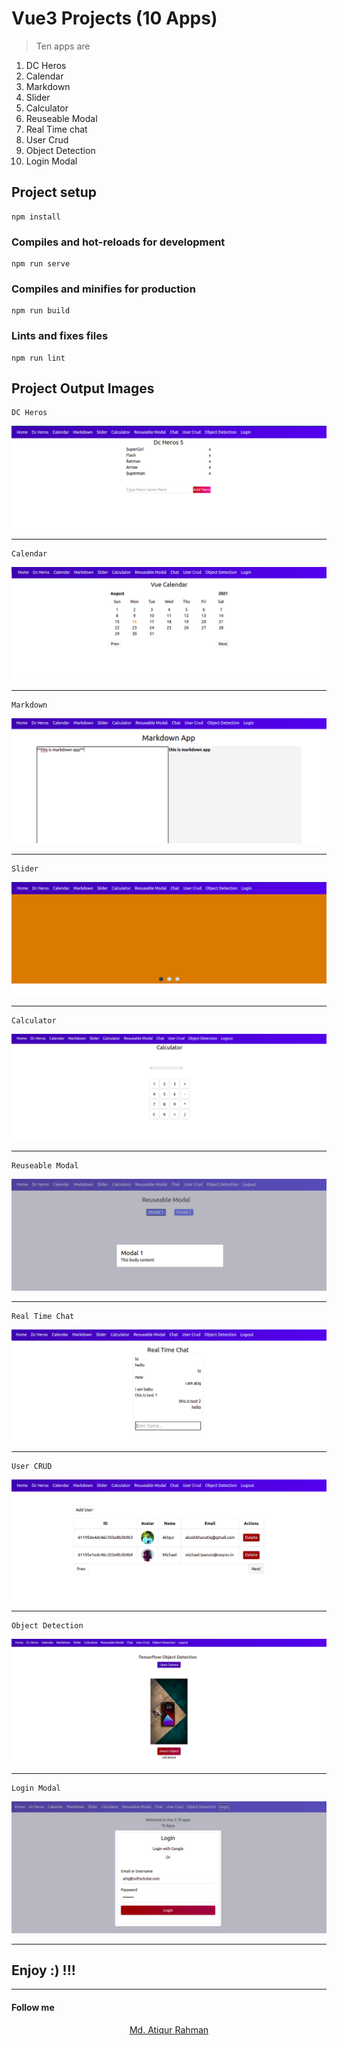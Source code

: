 # Vue3 Projects (10 Apps)

> Ten apps are

1. DC Heros
2. Calendar
3. Markdown
4. Slider
5. Calculator
6. Reuseable Modal
7. Real Time chat
8. User Crud
9. Object Detection
10. Login Modal

## Project setup

```
npm install
```

### Compiles and hot-reloads for development

```
npm run serve
```

### Compiles and minifies for production

```
npm run build
```

### Lints and fixes files

```
npm run lint
```

## Project Output Images

```
DC Heros
```

![Dc Heroes](https://github.com/atiq-ur/vue3/blob/main/img/dc-heros.png)

---

```
Calendar
```

![Dc Heroes](https://github.com/atiq-ur/vue3/blob/main/img/calendar.png)

---

```
Markdown
```

![Dc Heroes](https://github.com/atiq-ur/vue3/blob/main/img/markdown.png)

---

```
Slider
```

![Dc Heroes](https://github.com/atiq-ur/vue3/blob/main/img/slider.png)

---

```
Calculator
```

![Dc Heroes](https://github.com/atiq-ur/vue3/blob/main/img/calculator.png)

---

```
Reuseable Modal
```

![Dc Heroes](https://github.com/atiq-ur/vue3/blob/main/img/modal.png)

---

```
Real Time Chat
```

![Dc Heroes](https://github.com/atiq-ur/vue3/blob/main/img/chat.png)

---

```
User CRUD
```

![Dc Heroes](https://github.com/atiq-ur/vue3/blob/main/img/crud.png)

---

```
Object Detection
```

![Dc Heroes](https://github.com/atiq-ur/vue3/blob/main/img/tensorflow.png)

---

```
Login Modal
```

![Dc Heroes](https://github.com/atiq-ur/vue3/blob/main/img/login.png)

---

## Enjoy :) !!!

---

#### Follow me

<p align="center">
<a href="https://atiq.softscholar.com">Md. Atiqur Rahman</a>
</p>
